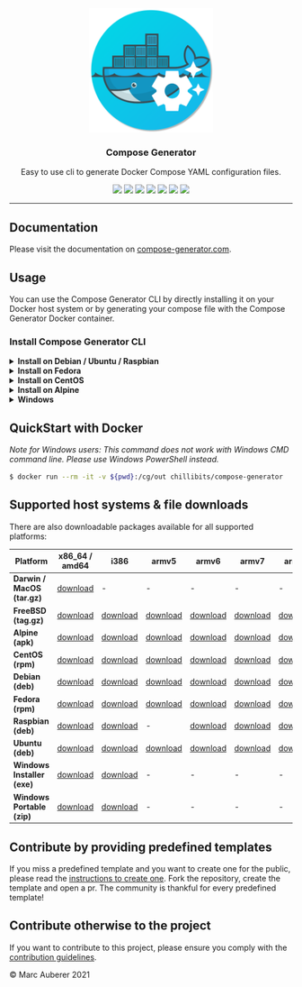 <p align="center">
  <img alt="Compose Generator Logo" src="./docs/docs/static/avatar.png" height="220" />
  <h3 align="center">Compose Generator</h3>
  <p align="center">Easy to use cli to generate Docker Compose YAML configuration files.</p>
  <p align="center">
    <a target="_blank" href="https://github.com/compose-generator/compose-generator/releases/latest"><img src="https://img.shields.io/github/v/release/compose-generator/compose-generator?include_prereleases"></a>
    <a target="_blank" href="https://hub.docker.com/r/chillibits/compose-generator"><img src="https://img.shields.io/docker/pulls/chillibits/compose-generator"></a>
    <a target="_blank" href="./.github/workflows/ci.yml"><img src="https://github.com/compose-generator/compose-generator/workflows/Go%20CI/badge.svg"></a>
    <a target="_blank" href="./.github/workflows/codeql-analysis.yml"><img src="https://github.com/compose-generator/compose-generator/actions/workflows/codeql-analysis.yml/badge.svg"></a>
    <a target="_blank" href="https://goreportcard.com/report/github.com/compose-generator/compose-generator"><img src="https://goreportcard.com/badge/github.com/compose-generator/compose-generator"></a>
    <a target="_blank" href="https://makeapullrequest.com"><img src="https://img.shields.io/badge/PRs-welcome-brightgreen.svg"></a>
    <a target="_blank" href="./LICENSE.md"><img src="https://img.shields.io/github/license/compose-generator/compose-generator"></a>
  </p>
</p>

---

## Documentation
Please visit the documentation on [compose-generator.com](https://www.compose-generator.com).

## Usage
You can use the Compose Generator CLI by directly installing it on your Docker host system or by generating your compose file with the Compose Generator Docker container.

### Install Compose Generator CLI
<details><summary><b>Install on Debian / Ubuntu / Raspbian</b></summary>
<p>

### Install
```sh
$ sudo apt-get update
$ sudo apt-get install apt-transport-https ca-certificates curl \
    gnupg-agent software-properties-common lsb-release
$ curl -fsSL https://repo.chillibits.com/artifactory/debian/gpg | \
    sudo apt-key add -
$ sudo add-apt-repository "deb https://repo.chillibits.com/artifactory/debian \
    $(lsb_release -cs) main"
$ sudo sudo apt-get update
$ sudo apt-get install compose-generator
```
### Use
```sh
$ compose-generator
```

</p>
</details>

<details><summary><b>Install on Fedora</b></summary>
<p>

### Install
```sh
$ sudo dnf -y install dnf-plugins-core
$ sudo dnf config-manager --add-repo \
    https://repo.chillibits.com/artifactory/rpm/chillibits.repo
$ sudo dnf install compose-generator
```
### Use
```sh
$ compose-generator
```

</p>
</details>

<details><summary><b>Install on CentOS</b></summary>
<p>

### Install
```sh
$ sudo yum install -y yum-utils
$ sudo yum-config-manager --add-repo \
    https://repo.chillibits.com/artifactory/rpm/chillibits.repo
$ sudo yum install compose-generator
```
### Use
```sh
$ compose-generator
```

</p>
</details>

<details><summary><b>Install on Alpine</b></summary>
<p>

### Install
```sh
$ apk update
$ sh -c "echo 'https://repo.chillibits.com/artifactory/alpine/$(cat \
    /etc/os-release | grep VERSION_ID | cut -d "=" -f2 | cut -d "." \
    -f1,2)/main'" >> /etc/apk/repositories
$ wget -O /etc/apk/keys/alpine.rsa.pub \
    https://repo.chillibits.com/artifactory/alpine/alpine.rsa.pub
$ apk add compose-generator
```
If there occure any errors on the last step, please try the following instead
```sh
$ apk add compose-generator --allow-untrusted
```
### Use
```sh
$ compose-generator
```

</p>
</details>

<details><summary><b>Windows</b></summary>
<p>

### Install
Compose Generator gets distributed for Windows via the new Windows package manager called [winget](https://github.com/microsoft/winget-cli). In the future, winget will be available for download in the Microsoft Store. Currently, the easiest way to install winget is, to download it manually from GitHub. Visit the [installation instruction](https://github.com/microsoft/winget-cli#installing-the-client) from Microsoft. <br>
As soon as the Windows package manager is installed on your Windows machine, you can open powershell and execute this installation command: <br>
```sh
$ winget install ChilliBits.ComposeGenerator
```
After installing Compose Generator, you should restart your powershell instance to make it reload the available commands.
### Use
```sh
$ compose-generator
```
    
</p>
</details>

## QuickStart with Docker
*Note for Windows users: This command does not work with Windows CMD command line. Please use Windows PowerShell instead.*

```sh
$ docker run --rm -it -v ${pwd}:/cg/out chillibits/compose-generator
```

## Supported host systems & file downloads
There are also downloadable packages available for all supported platforms:

| **Platform**                | **x86_64 / amd64**                                                                     | **i386**                                                                             | **armv5**                                                                              | **armv6**                                                                              | **armv7**                                                                              | **arm64**                                                                              |
|-----------------------------|----------------------------------------------------------------------------------------|--------------------------------------------------------------------------------------|----------------------------------------------------------------------------------------|----------------------------------------------------------------------------------------|----------------------------------------------------------------------------------------|----------------------------------------------------------------------------------------|
| **Darwin / MacOS (tar.gz)** | [download](../../releases/download/0.5.0/compose-generator_0.5.0_darwin_amd64.tar.gz)  | -                                                                                    | -                                                                                      | -                                                                                      | -                                                                                      | -                                                                                      |
| **FreeBSD (tag.gz)**        | [download](../../releases/download/0.5.0/compose-generator_0.5.0_freebsd_amd64.tar.gz) | [download](../../releases/download/0.5.0/compose-generator_0.5.0_freebsd_386.tar.gz) | [download](../../releases/download/0.5.0/compose-generator_0.5.0_freebsd_armv5.tar.gz) | [download](../../releases/download/0.5.0/compose-generator_0.5.0_freebsd_armv6.tar.gz) | [download](../../releases/download/0.5.0/compose-generator_0.5.0_freebsd_armv7.tar.gz) | [download](../../releases/download/0.5.0/compose-generator_0.5.0_freebsd_arm64.tar.gz) |
| **Alpine (apk)**            | [download](../../releases/download/0.5.0/compose-generator_0.5.0_linux_amd64.apk)      | [download](../../releases/download/0.5.0/compose-generator_0.5.0_linux_386.apk)      | [download](../../releases/download/0.5.0/compose-generator_0.5.0_linux_armv5.apk)      | [download](../../releases/download/0.5.0/compose-generator_0.5.0_linux_armv6.apk)      | [download](../../releases/download/0.5.0/compose-generator_0.5.0_linux_armv7.apk)      | [download](../../releases/download/0.5.0/compose-generator_0.5.0_linux_arm64.apk)      |
| **CentOS (rpm)**            | [download](../../releases/download/0.5.0/compose-generator_0.5.0_linux_amd64.rpm)      | [download](../../releases/download/0.5.0/compose-generator_0.5.0_linux_386.rpm)      | [download](../../releases/download/0.5.0/compose-generator_0.5.0_linux_armv5.rpm)      | [download](../../releases/download/0.5.0/compose-generator_0.5.0_linux_armv6.rpm)      | [download](../../releases/download/0.5.0/compose-generator_0.5.0_linux_armv7.rpm)      | [download](../../releases/download/0.5.0/compose-generator_0.5.0_linux_arm64.rpm)      |
| **Debian (deb)**            | [download](../../releases/download/0.5.0/compose-generator_0.5.0_linux_amd64.deb)      | [download](../../releases/download/0.5.0/compose-generator_0.5.0_linux_386.deb)      | [download](../../releases/download/0.5.0/compose-generator_0.5.0_linux_armv5.deb)      | [download](../../releases/download/0.5.0/compose-generator_0.5.0_linux_armv6.deb)      | [download](../../releases/download/0.5.0/compose-generator_0.5.0_linux_armv7.deb)      | [download](../../releases/download/0.5.0/compose-generator_0.5.0_linux_arm64.deb)      |
| **Fedora (rpm)**            | [download](../../releases/download/0.5.0/compose-generator_0.5.0_linux_amd64.rpm)      | [download](../../releases/download/0.5.0/compose-generator_0.5.0_linux_386.rpm)      | [download](../../releases/download/0.5.0/compose-generator_0.5.0_linux_armv5.rpm)      | [download](../../releases/download/0.5.0/compose-generator_0.5.0_linux_armv6.rpm)      | [download](../../releases/download/0.5.0/compose-generator_0.5.0_linux_armv7.rpm)      | [download](../../releases/download/0.5.0/compose-generator_0.5.0_linux_arm64.rpm)      |
| **Raspbian (deb)**          | [download](../../releases/download/0.5.0/compose-generator_0.5.0_linux_amd64.deb)      | [download](../../releases/download/0.5.0/compose-generator_0.5.0_linux_386.deb)      | -                                                                                      | [download](../../releases/download/0.5.0/compose-generator_0.5.0_linux_armv6.deb)      | [download](../../releases/download/0.5.0/compose-generator_0.5.0_linux_armv7.deb)      | [download](../../releases/download/0.5.0/compose-generator_0.5.0_linux_arm64.deb)      |
| **Ubuntu (deb)**            | [download](../../releases/download/0.5.0/compose-generator_0.5.0_linux_amd64.deb)      | [download](../../releases/download/0.5.0/compose-generator_0.5.0_linux_386.deb)      | [download](../../releases/download/0.5.0/compose-generator_0.5.0_linux_armv5.deb)      | [download](../../releases/download/0.5.0/compose-generator_0.5.0_linux_armv6.deb)      | [download](../../releases/download/0.5.0/compose-generator_0.5.0_linux_armv7.deb)      | [download](../../releases/download/0.5.0/compose-generator_0.5.0_linux_arm64.deb)      |
| **Windows Installer (exe)** | [download](../../releases/download/0.5.0/ComposeGenerator_0.5.0_x64_Setup.exe)         | [download](../../releases/download/0.5.0/ComposeGenerator_0.5.0_x86_Setup.exe)       | -                                                                                      | -                                                                                      | -                                                                                      | -                                                                                      |
| **Windows Portable (zip)**  | [download](../../releases/download/0.5.0/compose-generator_0.5.0_windows_amd64.zip)    | [download](../../releases/download/0.5.0/compose-generator_0.5.0_windows_386.zip)    | -                                                                                      | -                                                                                      | -                                                                                      | -                                                                                      |

## Contribute by providing predefined templates
If you miss a predefined template and you want to create one for the public, please read the [instructions to create one](./predefined-services/README.md). Fork the repository, create the template and open a pr.
The community is thankful for every predefined template!

## Contribute otherwise to the project
If you want to contribute to this project, please ensure you comply with the [contribution guidelines](CONTRIBUTING.md).

© Marc Auberer 2021